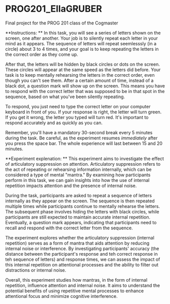 # PROG201_EllaGRUBER
Final project for the PROG 201 class of the Cogmaster

**Instructions: **
In this task, you will see a series of letters shown on the screen, one after another. Your job is to silently repeat each letter in your mind as it appears. The sequence of letters will repeat seemlesssly (in a circle) about 3 to 4 times, and your goal is to keep repeating the letters in the correct order as they come up.

After that, the letters will be hidden by black circles or dots on the screen. These circles will appear at the same speed as the letters did before. Your task is to keep mentally rehearsing the letters in the correct order, even though you can't see them. After a certain amount of time, instead of a black dot, a question mark will show up on the screen. This means you have to respond with the correct letter that was supposed to be in that spot in the sequence, based on what you've been silently repeating.

To respond, you just need to type the correct letter on your computer keyboard in front of you. If your response is right, the letter will turn green. If you get it wrong, the letter you typed will turn red. It's important to respond accurately and as quickly as you can.

Remember, you'll have a mandatory 30-second break every 5 minutes during the task. Be careful, as the experiment resumes _immediately_ after you press the space bar. The whole experience will last between 15 and 20 minutes.


**Experiment explenation: **
This experiment aims to investigate the effect of articulatory suppression on attention. Articulatory suppression refers to the act of repeating or rehearsing information internally, which can be considered a type of mental "mantra." By examining how participants perform in this task, we can gain insights into how the use of internal repetition impacts attention and the presence of internal noise.

During the task, participants are asked to repeat a sequence of letters internally as they appear on the screen. The sequence is then repeated multiple times while participants continue to mentally rehearse the letters. The subsequent phase involves hiding the letters with black circles, while participants are still expected to maintain accurate internal repetition. Eventually, a question mark appears, indicating that participants need to recall and respond with the correct letter from the sequence.

The experiment explores whether the articulatory suppression (internal repetition) serves as a form of mantra that aids attention by reducing internal noise or interference. By investigating participants' accuracy (the distance between the participant's response and teh correct response in teh sequence of letters) and response times, we can assess the impact of this internal repetition on attentional processes and the ability to filter out distractions or internal noise.

Overall, this experiment studies how mantras, in the form of internal repetition, influence attention and internal noise. It aims to understand the potential benefits of using repetitive mental processes to enhance attentional focus and minimize cognitive interference.

